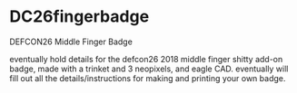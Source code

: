# DC26fingerbadge
DEFCON26 Middle Finger Badge

eventually hold details for the defcon26 2018 middle finger shitty add-on badge, made with a trinket and 3 neopixels, and eagle CAD. eventually will fill out all the details/instructions for making and printing your own badge. 
